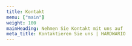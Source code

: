 ```yaml
---
title: Kontakt
menu: ["main"]
weight: 100
mainHeading: Nehmen Sie Kontakt mit uns auf
meta_title: Kontaktieren Sie uns | HARDWARIO
---
```

